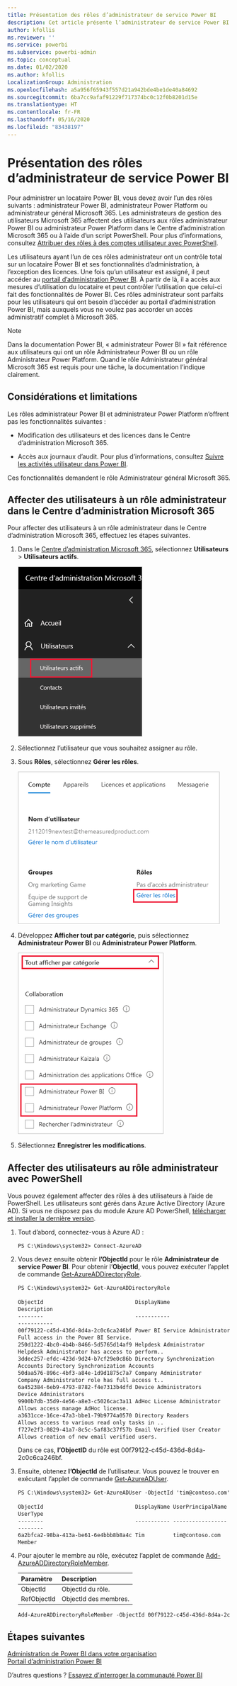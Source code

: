 ```yaml
---
title: Présentation des rôles d’administrateur de service Power BI
description: Cet article présente l’administrateur de service Power BI et décrit les différents rôles spécifiques qui fournissent des privilèges d’administrateur.
author: kfollis
ms.reviewer: ''
ms.service: powerbi
ms.subservice: powerbi-admin
ms.topic: conceptual
ms.date: 01/02/2020
ms.author: kfollis
LocalizationGroup: Administration
ms.openlocfilehash: a5a956f65943f557d21a942bde4be1de40a84692
ms.sourcegitcommit: 6ba7cc9afaf91229f717374bc0c12f0b8201d15e
ms.translationtype: HT
ms.contentlocale: fr-FR
ms.lasthandoff: 05/16/2020
ms.locfileid: "83438197"
---
```

# <a name="understanding-power-bi-service-administrator-roles"></a>Présentation des rôles d’administrateur de service Power BI

Pour administrer un locataire Power BI, vous devez avoir l’un des rôles suivants : administrateur Power BI, administrateur Power Platform ou administrateur général Microsoft 365. Les administrateurs de gestion des utilisateurs Microsoft 365 affectent des utilisateurs aux rôles administrateur Power BI ou administrateur Power Platform dans le Centre d’administration Microsoft 365 ou à l’aide d’un script PowerShell. Pour plus d’informations, consultez [Attribuer des rôles à des comptes utilisateur avec PowerShell](/office365/enterprise/powershell/assign-roles-to-user-accounts-with-office-365-powershell).

Les utilisateurs ayant l’un de ces rôles administrateur ont un contrôle total sur un locataire Power BI et ses fonctionnalités d’administration, à l’exception des licences. Une fois qu’un utilisateur est assigné, il peut accéder au [portail d’administration Power BI](service-admin-portal.md). À partir de là, il a accès aux mesures d’utilisation du locataire et peut contrôler l’utilisation que celui-ci fait des fonctionnalités de Power BI. Ces rôles administrateur sont parfaits pour les utilisateurs qui ont besoin d’accéder au portail d’administration Power BI, mais auxquels vous ne voulez pas accorder un accès administratif complet à Microsoft 365.

> [!NOTE]
> Dans la documentation Power BI, « administrateur Power BI » fait référence aux utilisateurs qui ont un rôle Administrateur Power BI ou un rôle Administrateur Power Platform. Quand le rôle Administrateur général Microsoft 365 est requis pour une tâche, la documentation l’indique clairement.

## <a name="limitations-and-considerations"></a>Considérations et limitations

Les rôles administrateur Power BI et administrateur Power Platform n’offrent pas les fonctionnalités suivantes :

* Modification des utilisateurs et des licences dans le Centre d’administration Microsoft 365.

* Accès aux journaux d’audit. Pour plus d’informations, consultez [Suivre les activités utilisateur dans Power BI](service-admin-auditing.md).

Ces fonctionnalités demandent le rôle Administrateur général Microsoft 365.

## <a name="assign-users-to-an-admin-role-in-the-microsoft-365-admin-center"></a>Affecter des utilisateurs à un rôle administrateur dans le Centre d’administration Microsoft 365

Pour affecter des utilisateurs à un rôle administrateur dans le Centre d’administration Microsoft 365, effectuez les étapes suivantes.

1. Dans le [Centre d’administration Microsoft 365](https://portal.office.com/adminportal/home#/homepage), sélectionnez **Utilisateurs** > **Utilisateurs actifs**.

    ![Centre d'administration Microsoft 365](media/service-admin-role/powerbi-admin-users.png)

1. Sélectionnez l’utilisateur que vous souhaitez assigner au rôle.

1. Sous **Rôles**, sélectionnez **Gérer les rôles**.

    ![Gérer les rôles](media/service-admin-role/powerbi-admin-edit-roles.png)

1. Développez **Afficher tout par catégorie**, puis sélectionnez **Administrateur Power BI** ou **Administrateur Power Platform**.

    ![Sélectionner un rôle administrateur](media/service-admin-role/powerbi-admin-role.png)

1. Sélectionnez **Enregistrer les modifications**.

## <a name="assign-users-to-the-admin-role-with-powershell"></a>Affecter des utilisateurs au rôle administrateur avec PowerShell

Vous pouvez également affecter des rôles à des utilisateurs à l’aide de PowerShell. Les utilisateurs sont gérés dans Azure Active Directory (Azure AD). Si vous ne disposez pas du module Azure AD PowerShell, [télécharger et installer la dernière version](https://www.powershellgallery.com/packages/AzureAD/).

1. Tout d’abord, connectez-vous à Azure AD :
   ```
   PS C:\Windows\system32> Connect-AzureAD
   ```

1. Vous devez ensuite obtenir **l’ObjectId** pour le rôle **Administrateur de service Power BI**. Pour obtenir l’**ObjectId**, vous pouvez exécuter l’applet de commande [Get-AzureADDirectoryRole](/powershell/module/azuread/get-azureaddirectoryrole).

    ```
    PS C:\Windows\system32> Get-AzureADDirectoryRole

    ObjectId                             DisplayName                        Description
    --------                             -----------                        -----------
    00f79122-c45d-436d-8d4a-2c0c6ca246bf Power BI Service Administrator     Full access in the Power BI Service.
    250d1222-4bc0-4b4b-8466-5d5765d14af9 Helpdesk Administrator             Helpdesk Administrator has access to perform..
    3ddec257-efdc-423d-9d24-b7cf29e0c86b Directory Synchronization Accounts Directory Synchronization Accounts
    50daa576-896c-4bf3-a84e-1d9d1875c7a7 Company Administrator              Company Administrator role has full access t..
    6a452384-6eb9-4793-8782-f4e7313b4dfd Device Administrators              Device Administrators
    9900b7db-35d9-4e56-a8e3-c5026cac3a11 AdHoc License Administrator        Allows access manage AdHoc license.
    a3631cce-16ce-47a3-bbe1-79b9774a0570 Directory Readers                  Allows access to various read only tasks in ..
    f727e2f3-0829-41a7-8c5c-5af83c37f57b Email Verified User Creator        Allows creation of new email verified users.
    ```

    Dans ce cas, **l’ObjectID** du rôle est 00f79122-c45d-436d-8d4a-2c0c6ca246bf.

1. Ensuite, obtenez **l’ObjectId** de l’utilisateur. Vous pouvez le trouver en exécutant l’applet de commande [Get-AzureADUser](/powershell/module/azuread/get-azureaduser).

    ```
    PS C:\Windows\system32> Get-AzureADUser -ObjectId 'tim@contoso.com'

    ObjectId                             DisplayName UserPrincipalName      UserType
    --------                             ----------- -----------------      --------
    6a2bfca2-98ba-413a-be61-6e4bbb8b8a4c Tim         tim@contoso.com        Member
    ```

1. Pour ajouter le membre au rôle, exécutez l’applet de commande [Add-AzureADDirectoryRoleMember](/powershell/module/azuread/add-azureaddirectoryrolemember).

    | Paramètre | Description |
    | --- | --- |
    | ObjectId |ObjectId du rôle. |
    | RefObjectId |ObjectId des membres. |

    ```powershell
    Add-AzureADDirectoryRoleMember -ObjectId 00f79122-c45d-436d-8d4a-2c0c6ca246bf -RefObjectId 6a2bfca2-98ba-413a-be61-6e4bbb8b8a4c
    ```

## <a name="next-steps"></a>Étapes suivantes

[Administration de Power BI dans votre organisation](service-admin-administering-power-bi-in-your-organization.md)  
[Portail d’administration Power BI](service-admin-portal.md)  

D’autres questions ? [Essayez d’interroger la communauté Power BI](https://community.powerbi.com/)
